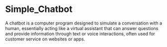 # Simple_Chatbot
A chatbot is a computer program designed to simulate a conversation with a human, essentially acting like a virtual assistant that can answer questions and provide information through text or voice interactions, often used for customer service on websites or apps.
